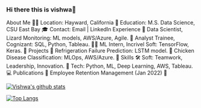### Hi there this is vishwa👋

About Me 🙋‍♂️
Location: Hayward, California 📍
Education: M.S. Data Science, CSU East Bay 🎓
Contact: Email | LinkedIn
Experience 💼
Data Scientist, Lizard Monitoring: ML models, AWS/Azure, Agile. 🔬
Analyst Trainee, Cognizant: SQL, Python, Tableau. 👨‍💻
ML Intern, Incrivel Soft: TensorFlow, Keras. 🤖
Projects 🚀
Refrigeration Failure Prediction: LSTM model. 🧊
Chicken Disease Classification: MLOps, AWS/Azure. 🐔
Skills 🛠
Soft: Teamwork, Leadership, Innovation. 👥
Tech: Python, ML, Deep Learning, AWS, Tableau. 💻
Publications 📰
Employee Retention Management (Jan 2022) 📝

[![Vishwa's github stats](https://github-readme-stats.vercel.app/api?username=vishwa1924&count_private=true&show_icons=true&theme=radical&hide_rank=false)](https://github.com/vishwa1924/github-readme-stats)

[![Top Langs](https://github-readme-stats.vercel.app/api/top-langs/?username=vishwa1924)](https://github.com/vishwa1924/github-readme-stats)
